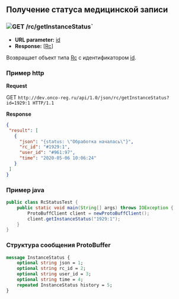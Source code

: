 ## Получение статуса медицинской записи

### ![GET](../../../img/get.png) /rc/getInstanceStatus`
* **URL parameter:** [id](../../../types/types.md#com.siams.med.api.Rc)
* **Response:** [[Rc](../../../types/types.md#com.siams.med.api.InstanceStatus)]

Возвращает объект типа [Rc](../../../types/types.md#com.siams.med.api.Rc) с идентификатором [id](../../../types/types.md#com.siams.med.api.Rc).

### Пример http

**Request**

GET `http://dev.onco-reg.ru/api/1.0/json/rc/getInstanceStatus?id=1929:1 HTTP/1.1`


**Response**

```json
{
 "result": [
   {
     "json": "{status: \"Обработка началась\"}",
     "rc_id": "#1929:1",
     "user_id": "#961:97",
     "time": "2020-05-06 10:06:24"
   }
 ]
}


```

### Пример java

```java
public class RcStatusTest {
    public static void main(String[] args) throws IOException {
        ProtoBuffClient client = newProtoBuffClient();
        client.getInstanceStatus("1929:1");
    }
}
```

### Структура сообщения ProtoBuffer

```proto
message InstanceStatus {
    optional string json = 1;
    optional string rc_id = 2;
    optional string user_id = 3;
    optional string time = 4;
    repeated InstanceStatus history = 5;
}

```